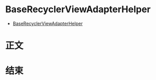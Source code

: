 # BaseRecyclerViewAdapterHelper
* [BaseRecyclerViewAdapterHelper](https://github.com/CymChad/BaseRecyclerViewAdapterHelper/tree/v4_dev)
# 正文
# 结束
